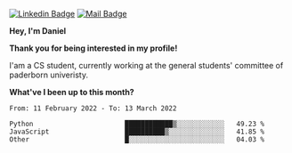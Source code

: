 [![Linkedin Badge](https://img.shields.io/badge/-LinkedIn-0e76a8?style=flat-square&logo=Linkedin&logoColor=white)](https://www.linkedin.com/in/daniel-negi-592ba3223/)
[![Mail Badge](https://img.shields.io/badge/Gmail-D14836?style=flat-square&logo=gmail&logoColor=white)](mailto:daniel.ravi.negi@googlemail.com)

**Hey, I'm Daniel**

**Thank you for being interested in my profile!**

I'am a CS student, currently working at the general students' committee of paderborn univeristy.

**What've I been up to this month?** 

<!--START_SECTION:waka-->

```text
From: 11 February 2022 - To: 13 March 2022

Python                       ████████████▒░░░░░░░░░░░░   49.23 %
JavaScript                   ██████████▒░░░░░░░░░░░░░░   41.85 %
Other                        █░░░░░░░░░░░░░░░░░░░░░░░░   04.03 %
```

<!--END_SECTION:waka-->
